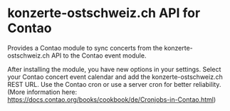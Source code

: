 konzerte-ostschweiz.ch API for Contao
======================================

Provides a Contao module to sync concerts from the konzerte-ostschweiz.ch API to the Contao event module.

After installing the module, you have new options in your settings. Select your Contao concert event calendar and add the konzerte-ostschweiz.ch REST URL. Use the Contao cron or use a server cron for better reliability. (More information here: <https://docs.contao.org/books/cookbook/de/Cronjobs-in-Contao.html>)